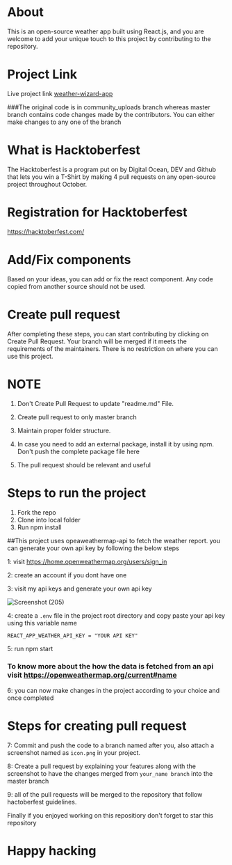 # About

This is an open-source weather app built using React.js, and you are welcome to add your unique touch to this project by contributing to the repository.

# Project Link

Live project link [weather-wizard-app](https://weather-wizapp.netlify.app/)

###The original code is in community_uploads branch whereas master branch contains code changes made by the contributors. You can either make changes to any one of the branch

# What is Hacktoberfest
The Hacktoberfest is a program put on by Digital Ocean, DEV and Github that lets you win a T-Shirt by making 4 pull requests on any open-source project throughout October.

# Registration for Hacktoberfest
https://hacktoberfest.com/

# Add/Fix components
Based on your ideas, you can add or fix the react component. Any code copied from another source should not be used.

# Create pull request
After completing these steps, you can start contributing by clicking on Create Pull Request. Your branch will be merged if it meets the requirements of the maintainers. There is no restriction on where you can use this project.


# NOTE
1. Don't Create Pull Request to update "readme.md" File.

2. Create pull request to only master branch

3. Maintain proper folder structure.

4. In case you need to add an external package, install it by using npm. Don't push the complete package file here

5. The pull request should be relevant and useful


# Steps to run the project
1. Fork the repo
2. Clone into local folder 
3. Run npm install

##This project uses opeaweathermap-api to fetch the weather report. you can generate your own api key by following the below steps

1: visit https://home.openweathermap.org/users/sign_in

2: create an account if you dont have one

3: visit my api keys and generate your own api key

![Screenshot (205)](https://user-images.githubusercontent.com/49120376/194599069-eb40c105-33e2-4500-bf47-ea9c47db5eea.png)

4: create a `.env` file in the project root directory and copy paste your api key using this variable name

`REACT_APP_WEATHER_API_KEY = "YOUR API KEY"`

5: run npm start 

### To know more about the how the data is fetched from an api visit https://openweathermap.org/current#name

6: you can now make changes in the project according to your choice and once completed

# Steps for creating pull request

7: Commit and push the code to a branch named after you, also attach a screenshot named as `icon.png` in your project.

8: Create a pull request  by explaining your features along with the screenshot to have the changes merged from `your_name branch` into the master branch

9: all of the pull requests will be merged to the repository that follow hactoberfest guidelines.

Finally if you enjoyed working on this repositiory don't forget to star this repository

# Happy hacking







